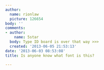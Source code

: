 ```yaml
---
author:
  name: rionlaw
  picture: 126654
body: ''
comments:
- author:
    name: 5star
  body: Type ID board is over that way >>>
  created: '2013-06-05 21:53:13'
date: '2013-06-03 08:53:08'
title: Is anyone know what font is this?

---
```

